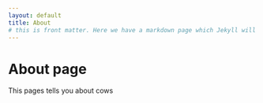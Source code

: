 ```yaml
---
layout: default
title: About
# this is front matter. Here we have a markdown page which Jekyll will render. It will use the above layout from _layouts and the above title. The default layout tells Jekyll to put e.g. the navbar on every page - so you don't need structural elements in the markdown, you can just focus on the page content
---
```


# About page

This pages tells you about cows